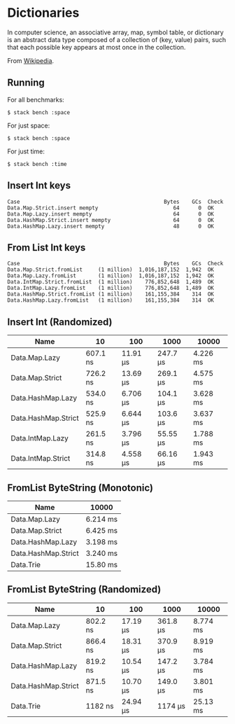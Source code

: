 # Dictionaries

In computer science, an associative array, map, symbol table, or dictionary is an abstract data type composed of a collection of (key, value) pairs, such that each possible key appears at most once in the collection.

From [Wikipedia](https://en.wikipedia.org/wiki/Associative_array).

## Running

For all benchmarks:

    $ stack bench :space

For just space:

    $ stack bench :space

For just time:

    $ stack bench :time

## Insert Int keys

```
Case                                              Bytes    GCs  Check
Data.Map.Strict.insert mempty                        64      0  OK
Data.Map.Lazy.insert mempty                          64      0  OK
Data.HashMap.Strict.insert mempty                    64      0  OK
Data.HashMap.Lazy.insert mempty                      48      0  OK
```

## From List Int keys

```
Case                                              Bytes    GCs  Check
Data.Map.Strict.fromList     (1 million)  1,016,187,152  1,942  OK
Data.Map.Lazy.fromList       (1 million)  1,016,187,152  1,942  OK
Data.IntMap.Strict.fromList  (1 million)    776,852,648  1,489  OK
Data.IntMap.Lazy.fromList    (1 million)    776,852,648  1,489  OK
Data.HashMap.Strict.fromList (1 million)    161,155,384    314  OK
Data.HashMap.Lazy.fromList   (1 million)    161,155,384    314  OK
```

<!-- RESULTS -->

## Insert Int (Randomized)

|Name|10|100|1000|10000|
|---|---|---|---|---|
|Data.Map.Lazy|607.1 ns|11.91 μs|247.7 μs|4.226 ms|
|Data.Map.Strict|726.2 ns|13.69 μs|269.1 μs|4.575 ms|
|Data.HashMap.Lazy|534.0 ns|6.706 μs|104.1 μs|3.628 ms|
|Data.HashMap.Strict|525.9 ns|6.644 μs|103.6 μs|3.637 ms|
|Data.IntMap.Lazy|261.5 ns|3.796 μs|55.55 μs|1.788 ms|
|Data.IntMap.Strict|314.8 ns|4.558 μs|66.16 μs|1.943 ms|

## FromList ByteString (Monotonic)

|Name|10000|
|---|---|
|Data.Map.Lazy|6.214 ms|
|Data.Map.Strict|6.425 ms|
|Data.HashMap.Lazy|3.198 ms|
|Data.HashMap.Strict|3.240 ms|
|Data.Trie|15.80 ms|

## FromList ByteString (Randomized)

|Name|10|100|1000|10000|
|---|---|---|---|---|
|Data.Map.Lazy|802.2 ns|17.19 μs|361.8 μs|8.774 ms|
|Data.Map.Strict|866.4 ns|18.31 μs|370.9 μs|8.919 ms|
|Data.HashMap.Lazy|819.2 ns|10.54 μs|147.2 μs|3.784 ms|
|Data.HashMap.Strict|871.5 ns|10.70 μs|149.0 μs|3.801 ms|
|Data.Trie|1182 ns|24.94 μs|1174 μs|25.13 ms|

